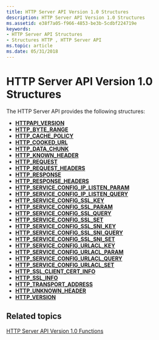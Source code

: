 ```yaml
---
title: HTTP Server API Version 1.0 Structures
description: HTTP Server API Version 1.0 Structures
ms.assetid: e38f7a05-f966-4853-be3b-5cdbf224719e
keywords:
- HTTP Server API Structures
- Structures HTTP , HTTP Server API
ms.topic: article
ms.date: 05/31/2018
---
```


# HTTP Server API Version 1.0 Structures

The HTTP Server API provides the following structures:

-   [**HTTPAPI\_VERSION**](/windows/desktop/api/Http/ns-http-httpapi_version)
-   [**HTTP\_BYTE\_RANGE**](/windows/desktop/api/Http/ns-http-http_byte_range)
-   [**HTTP\_CACHE\_POLICY**](/windows/desktop/api/Http/ns-http-http_cache_policy)
-   [**HTTP\_COOKED\_URL**](/windows/desktop/api/Http/ns-http-http_cooked_url)
-   [**HTTP\_DATA\_CHUNK**](/windows/desktop/api/Http/ns-http-http_data_chunk)
-   [**HTTP\_KNOWN\_HEADER**](/windows/desktop/api/Http/ns-http-http_known_header)
-   [**HTTP\_REQUEST**](https://msdn.microsoft.com/en-us/library/Aa364545(v=VS.85).aspx)
-   [**HTTP\_REQUEST\_HEADERS**](/windows/desktop/api/Http/ns-http-http_request_headers)
-   [**HTTP\_RESPONSE**](http-response.md)
-   [**HTTP\_RESPONSE\_HEADERS**](/windows/desktop/api/Http/ns-http-http_response_headers)
-   [**HTTP\_SERVICE\_CONFIG\_IP\_LISTEN\_PARAM**](/windows/desktop/api/Http/ns-http-http_service_config_ip_listen_param)
-   [**HTTP\_SERVICE\_CONFIG\_IP\_LISTEN\_QUERY**](/windows/desktop/api/Http/ns-http-http_service_config_ip_listen_query)
-   [**HTTP\_SERVICE\_CONFIG\_SSL\_KEY**](/windows/desktop/api/Http/ns-http-http_service_config_ssl_key)
-   [**HTTP\_SERVICE\_CONFIG\_SSL\_PARAM**](/windows/desktop/api/Http/ns-http-http_service_config_ssl_param)
-   [**HTTP\_SERVICE\_CONFIG\_SSL\_QUERY**](/windows/desktop/api/Http/ns-http-http_service_config_ssl_query)
-   [**HTTP\_SERVICE\_CONFIG\_SSL\_SET**](/windows/desktop/api/Http/ns-http-http_service_config_ssl_set)
-   [**HTTP\_SERVICE\_CONFIG\_SSL\_SNI\_KEY**](/windows/desktop/api/Http/ns-http-http_service_config_ssl_sni_key)
-   [**HTTP\_SERVICE\_CONFIG\_SSL\_SNI\_QUERY**](/windows/desktop/api/Http/ns-http-http_service_config_ssl_sni_query)
-   [**HTTP\_SERVICE\_CONFIG\_SSL\_SNI\_SET**](/windows/desktop/api/Http/ns-http-http_service_config_ssl_sni_set)
-   [**HTTP\_SERVICE\_CONFIG\_URLACL\_KEY**](/windows/desktop/api/Http/ns-http-http_service_config_urlacl_key)
-   [**HTTP\_SERVICE\_CONFIG\_URLACL\_PARAM**](/windows/desktop/api/Http/ns-http-http_service_config_urlacl_param)
-   [**HTTP\_SERVICE\_CONFIG\_URLACL\_QUERY**](/windows/desktop/api/Http/ns-http-http_service_config_urlacl_query)
-   [**HTTP\_SERVICE\_CONFIG\_URLACL\_SET**](/windows/desktop/api/Http/ns-http-http_service_config_urlacl_set)
-   [**HTTP\_SSL\_CLIENT\_CERT\_INFO**](/windows/desktop/api/Http/ns-http-http_ssl_client_cert_info)
-   [**HTTP\_SSL\_INFO**](/windows/desktop/api/Http/ns-http-http_ssl_info)
-   [**HTTP\_TRANSPORT\_ADDRESS**](/windows/desktop/api/Http/ns-http-http_transport_address)
-   [**HTTP\_UNKNOWN\_HEADER**](/windows/desktop/api/Http/ns-http-http_unknown_header)
-   [**HTTP\_VERSION**](/windows/desktop/api/Http/ns-http-http_version)

## Related topics

<dl> <dt>

[HTTP Server API Version 1.0 Functions](http-server-api-version-1-0-functions.md)
</dt> </dl>

 

 




